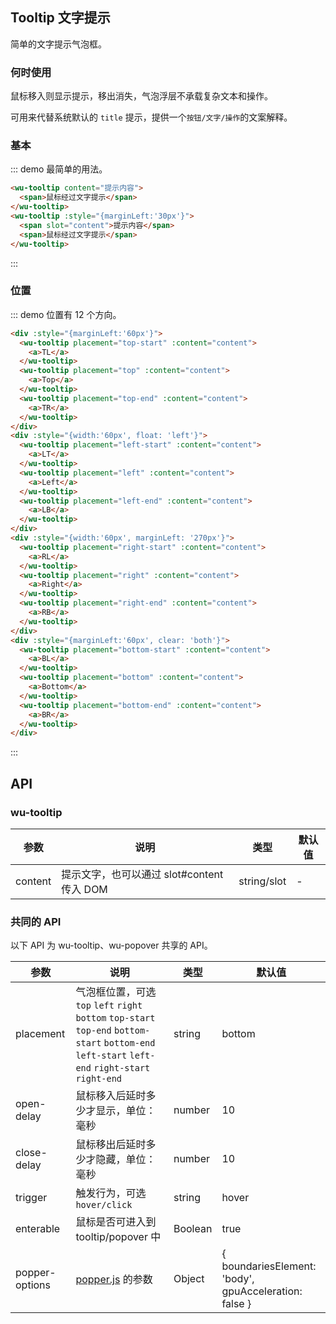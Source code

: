 <script>
  export default {
    data () {
      return {
        content: '提示内容'
      }
    }
  }
</script>
<style lang="stylus" scoped>
  .wu-tooltip-wrap a
    display inline-block
    line-height 32px
    height 32px
    width 60px
    font-size 14px
    text-align center
    background #f5f5f5
    margin-right 1em
    margin-bottom 1em
    border-radius 6px
</style>


## Tooltip 文字提示

简单的文字提示气泡框。

### 何时使用

鼠标移入则显示提示，移出消失，气泡浮层不承载复杂文本和操作。

可用来代替系统默认的 `title` 提示，提供一个`按钮/文字/操作`的文案解释。

### 基本

::: demo 最简单的用法。

```html
<wu-tooltip content="提示内容">
  <span>鼠标经过文字提示</span>
</wu-tooltip>
<wu-tooltip :style="{marginLeft:'30px'}">
  <span slot="content">提示内容</span>
  <span>鼠标经过文字提示</span>
</wu-tooltip>

```
:::

### 位置

::: demo 位置有 12 个方向。

```html
<div :style="{marginLeft:'60px'}">
  <wu-tooltip placement="top-start" :content="content">
    <a>TL</a>
  </wu-tooltip>
  <wu-tooltip placement="top" :content="content">
    <a>Top</a>
  </wu-tooltip>
  <wu-tooltip placement="top-end" :content="content">
    <a>TR</a>
  </wu-tooltip>
</div>
<div :style="{width:'60px', float: 'left'}">
  <wu-tooltip placement="left-start" :content="content">
  	<a>LT</a>
  </wu-tooltip>
  <wu-tooltip placement="left" :content="content">
  	<a>Left</a>
  </wu-tooltip>
  <wu-tooltip placement="left-end" :content="content">
  	<a>LB</a>
  </wu-tooltip>
</div>
<div :style="{width:'60px', marginLeft: '270px'}">
  <wu-tooltip placement="right-start" :content="content">
  	<a>RL</a>
  </wu-tooltip>
  <wu-tooltip placement="right" :content="content">
  	<a>Right</a>
  </wu-tooltip>
  <wu-tooltip placement="right-end" :content="content">
  	<a>RB</a>
  </wu-tooltip>
</div>
<div :style="{marginLeft:'60px', clear: 'both'}">
  <wu-tooltip placement="bottom-start" :content="content">
  	<a>BL</a>
  </wu-tooltip>
  <wu-tooltip placement="bottom" :content="content">
  	<a>Bottom</a>
  </wu-tooltip>
  <wu-tooltip placement="bottom-end" :content="content">
  	<a>BR</a>
  </wu-tooltip>
</div>

```
:::

## API

### wu-tooltip

| 参数      | 说明                                     | 类型       | 默认值 |
|-----------|------------------------------------------|------------|--------|
| content     | 提示文字，也可以通过 slot#content 传入 DOM   | string/slot | -    |

### 共同的 API

以下 API 为 wu-tooltip、wu-popover 共享的 API。

| 参数      | 说明                                     | 类型       | 默认值 |
|-----------|------------------------------------------|------------|--------|
| placement | 气泡框位置，可选 `top` `left` `right` `bottom` `top-start` `top-end` `bottom-start` `bottom-end` `left-start` `left-end` `right-start` `right-end` | string  | bottom    |
| open-delay | 鼠标移入后延时多少才显示，单位：毫秒 | number | 10 |
| close-delay | 鼠标移出后延时多少才隐藏，单位：毫秒 | number | 10 |
| trigger   | 触发行为，可选 `hover/click`       | string        | hover  |
| enterable  | 鼠标是否可进入到 tooltip/popover 中       | Boolean        | true  |
| popper-options   | [popper.js](https://popper.js.org/popper-documentation.html) 的参数   | Object   | { boundariesElement: 'body', gpuAcceleration: false }  |


